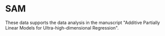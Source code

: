 # SAM
These data supports the data analysis in the manuscript "Additive Partially Linear Models for Ultra-high-dimensional Regression".
